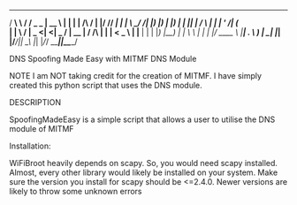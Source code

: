    _______     ______ ____  _____    _    _          _____ _  __ _____ 
  / ____\ \   / /  _ \___ \|  __ \  | |  | |   /\   / ____| |/ // ____|
 | |     \ \_/ /| |_) |__) | |__) | | |__| |  /  \ | |    | ' /| (___  
 | |      \   / |  _ <|__ <|  _  /  |  __  | / /\ \| |    |  <  \___ \ 
 | |____   | |  | |_) |__) | | \ \  | |  | |/ ____ \ |____| . \ ____) |
  \_____|  |_|  |____/____/|_|  \_\ |_|  |_/_/    \_\_____|_|\_\_____/ 
                                                                       
                                                                        
DNS Spoofing Made Easy with MITMF DNS Module

NOTE
I am NOT taking credit for the creation of MITMF. I have simply created this python script that uses the DNS module.

DESCRIPTION

SpoofingMadeEasy is a simple script that allows a user to utilise the DNS module of MITMF

Installation:

WiFiBroot heavily depends on scapy. So, you would need scapy installed. Almost, every other library would likely be installed on your system. Make sure the version you install for scapy should be &lt;=2.4.0. Newer versions are likely to throw some unknown errors



  
